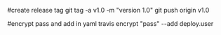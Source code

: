 #create release tag
git tag -a v1.0 -m "version 1.0"
git push origin v1.0

#encrypt pass and add in yaml
travis encrypt "pass" --add deploy.user

